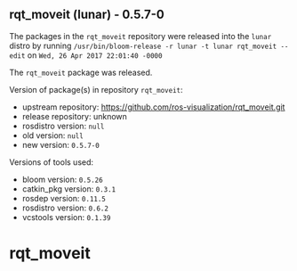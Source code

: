 ## rqt_moveit (lunar) - 0.5.7-0

The packages in the `rqt_moveit` repository were released into the `lunar` distro by running `/usr/bin/bloom-release -r lunar -t lunar rqt_moveit --edit` on `Wed, 26 Apr 2017 22:01:40 -0000`

The `rqt_moveit` package was released.

Version of package(s) in repository `rqt_moveit`:

- upstream repository: https://github.com/ros-visualization/rqt_moveit.git
- release repository: unknown
- rosdistro version: `null`
- old version: `null`
- new version: `0.5.7-0`

Versions of tools used:

- bloom version: `0.5.26`
- catkin_pkg version: `0.3.1`
- rosdep version: `0.11.5`
- rosdistro version: `0.6.2`
- vcstools version: `0.1.39`


# rqt_moveit